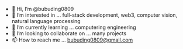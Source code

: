 - 👋 Hi, I’m @bubuding0809
- 👀 I’m interested in ... full-stack development, web3, computer vision, natural language processing
- 🌱 I’m currently learning ... computering engineering 
- 💞️ I’m looking to collaborate on ... many projects
- 📫 How to reach me ... bubuding0809@gmail.com

<!---
bubuding0809/bubuding0809 is a ✨ special ✨ repository because its `README.md` (this file) appears on your GitHub profile.
You can click the Preview link to take a look at your changes.
--->
